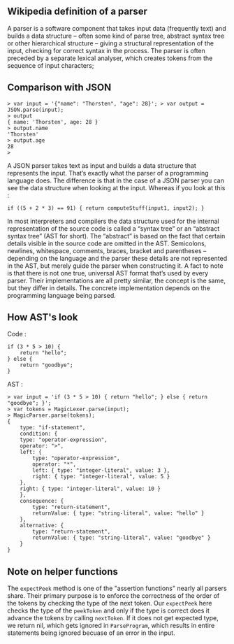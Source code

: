 ## Wikipedia definition of a parser
A parser is a software component that takes input data (frequently text) and builds a data structure – often some kind of parse tree, abstract syntax tree or other hierarchical structure – giving a structural representation of the input, checking for correct syntax in the process. The parser is often preceded by a separate lexical analyser, which creates tokens from the sequence of input characters;

## Comparison with JSON
```
> var input = '{"name": "Thorsten", "age": 28}'; > var output = JSON.parse(input);
> output
{ name: 'Thorsten', age: 28 }
> output.name
'Thorsten'
> output.age
28
>
```
A JSON parser takes text as input and builds a data structure that represents the input. That’s exactly what the parser of a programming language does. The difference is that in the case of a JSON parser you can see the data structure when looking at the input. Whereas if you look at this :
```
if ((5 + 2 * 3) == 91) { return computeStuff(input1, input2); }
```

In most interpreters and compilers the data structure used for the internal representation of
the source code is called a “syntax tree” or an “abstract syntax tree” (AST for short). The “abstract” is based on the fact that certain details visible in the source code are omitted in the AST. Semicolons, newlines, whitespace, comments, braces, bracket and parentheses – depending on the language and the parser these details are not represented in the AST, but merely guide
the parser when constructing it.
A fact to note is that there is not one true, universal AST format that’s used by every parser. Their implementations are all pretty similar, the concept is the same, but they differ in details. The concrete implementation depends on the programming language being parsed.

## How AST's look
Code :
```
if (3 * 5 > 10) { 
    return "hello";
} else {
    return "goodbye";
}
```
AST :
```
> var input = 'if (3 * 5 > 10) { return "hello"; } else { return "goodbye"; }'; 
> var tokens = MagicLexer.parse(input);
> MagicParser.parse(tokens);
{
    type: "if-statement",
    condition: {
    type: "operator-expression",
    operator: ">",
    left: {
        type: "operator-expression",
        operator: "*",
        left: { type: "integer-literal", value: 3 },
        right: { type: "integer-literal", value: 5 }
    },
    right: { type: "integer-literal", value: 10 }
    },
    consequence: {
        type: "return-statement",
        returnValue: { type: "string-literal", value: "hello" }
    },
    alternative: {
        type: "return-statement",
        returnValue: { type: "string-literal", value: "goodbye" }
    }
}
```

## Note on helper functions
The `expectPeek` method is one of the "assertion functions" nearly all parsers share. Their primary purpose is to enforce the correctness of the order of the tokens by checking the type of the next token. Our `expectPeek` here checks the type of the `peekToken` and only if the type is correct does it advance the tokens by calling `nextToken`.
If it does not get expected type, we return nil, which gets ignored in `ParseProgram`, which results in entire statements being ignored becuase of an error in the input.
